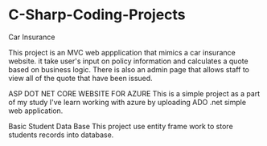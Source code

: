 # C-Sharp-Coding-Projects
Car Insurance

This project is an MVC web appplication that mimics a car insurance website. it take user's input on policy information and calculates a quote based on business logic. There is also an admin page that allows staff to view all of the quote that have been issued. 

ASP DOT NET CORE WEBSITE FOR AZURE
This is a simple project as a part of my study I've learn working with azure by uploading ADO .net simple web application.

Basic Student Data Base
This project use entity frame work to store students records into database. 
